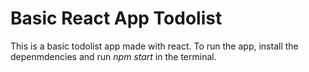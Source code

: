# Basic React App Todolist

This is a basic todolist app made with react. To run the app, install the depenmdencies and run *npm start* in the terminal.

